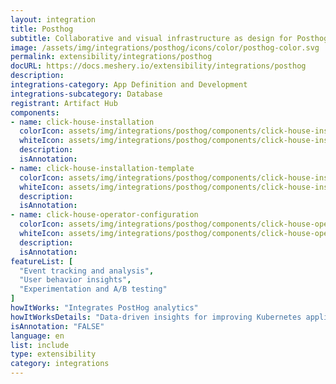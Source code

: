 ```yaml
---
layout: integration
title: Posthog
subtitle: Collaborative and visual infrastructure as design for Posthog
image: /assets/img/integrations/posthog/icons/color/posthog-color.svg
permalink: extensibility/integrations/posthog
docURL: https://docs.meshery.io/extensibility/integrations/posthog
description: 
integrations-category: App Definition and Development
integrations-subcategory: Database
registrant: Artifact Hub
components: 
- name: click-house-installation
  colorIcon: assets/img/integrations/posthog/components/click-house-installation/icons/color/click-house-installation-color.svg
  whiteIcon: assets/img/integrations/posthog/components/click-house-installation/icons/white/click-house-installation-white.svg
  description: 
  isAnnotation: 
- name: click-house-installation-template
  colorIcon: assets/img/integrations/posthog/components/click-house-installation-template/icons/color/click-house-installation-template-color.svg
  whiteIcon: assets/img/integrations/posthog/components/click-house-installation-template/icons/white/click-house-installation-template-white.svg
  description: 
  isAnnotation: 
- name: click-house-operator-configuration
  colorIcon: assets/img/integrations/posthog/components/click-house-operator-configuration/icons/color/click-house-operator-configuration-color.svg
  whiteIcon: assets/img/integrations/posthog/components/click-house-operator-configuration/icons/white/click-house-operator-configuration-white.svg
  description: 
  isAnnotation: 
featureList: [
  "Event tracking and analysis",
  "User behavior insights",
  "Experimentation and A/B testing"
]
howItWorks: "Integrates PostHog analytics"
howItWorksDetails: "Data-driven insights for improving Kubernetes applications and services"
isAnnotation: "FALSE"
language: en
list: include
type: extensibility
category: integrations
---
```

